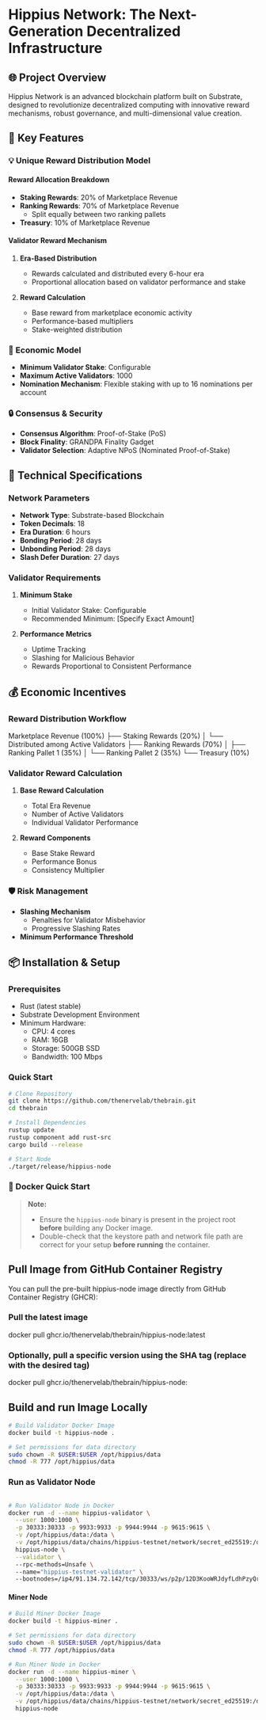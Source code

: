 # Hippius Network: The Next-Generation Decentralized Infrastructure

## 🌐 Project Overview

Hippius Network is an advanced blockchain platform built on Substrate, designed to revolutionize decentralized computing with innovative reward mechanisms, robust governance, and multi-dimensional value creation.

## 🔑 Key Features

### 💡 Unique Reward Distribution Model

#### Reward Allocation Breakdown
- **Staking Rewards**: 20% of Marketplace Revenue
- **Ranking Rewards**: 70% of Marketplace Revenue
  - Split equally between two ranking pallets
- **Treasury**: 10% of Marketplace Revenue

#### Validator Reward Mechanism
1. **Era-Based Distribution**
   - Rewards calculated and distributed every 6-hour era
   - Proportional allocation based on validator performance and stake

2. **Reward Calculation**
   - Base reward from marketplace economic activity
   - Performance-based multipliers
   - Stake-weighted distribution

### 🏦 Economic Model
- **Minimum Validator Stake**: Configurable
- **Maximum Active Validators**: 1000
- **Nomination Mechanism**: Flexible staking with up to 16 nominations per account

### 🔒 Consensus & Security
- **Consensus Algorithm**: Proof-of-Stake (PoS)
- **Block Finality**: GRANDPA Finality Gadget
- **Validator Selection**: Adaptive NPoS (Nominated Proof-of-Stake)

## 🚀 Technical Specifications

### Network Parameters
- **Network Type**: Substrate-based Blockchain
- **Token Decimals**: 18
- **Era Duration**: 6 hours
- **Bonding Period**: 28 days
- **Unbonding Period**: 28 days
- **Slash Defer Duration**: 27 days

### Validator Requirements
1. **Minimum Stake**
   - Initial Validator Stake: Configurable
   - Recommended Minimum: [Specify Exact Amount]

2. **Performance Metrics**
   - Uptime Tracking
   - Slashing for Malicious Behavior
   - Rewards Proportional to Consistent Performance

## 💰 Economic Incentives

### Reward Distribution Workflow

Marketplace Revenue (100%) ├── Staking Rewards (20%) │ └── Distributed among Active Validators ├── Ranking Rewards (70%) │ ├── Ranking Pallet 1 (35%) │ └── Ranking Pallet 2 (35%) └── Treasury (10%)



### Validator Reward Calculation
1. **Base Reward Calculation**
   - Total Era Revenue
   - Number of Active Validators
   - Individual Validator Performance

2. **Reward Components**
   - Base Stake Reward
   - Performance Bonus
   - Consistency Multiplier

### 🛡️ Risk Management
- **Slashing Mechanism**
  - Penalties for Validator Misbehavior
  - Progressive Slashing Rates
- **Minimum Performance Threshold**

## 📦 Installation & Setup

### Prerequisites
- Rust (latest stable)
- Substrate Development Environment
- Minimum Hardware:
  - CPU: 4 cores
  - RAM: 16GB
  - Storage: 500GB SSD
  - Bandwidth: 100 Mbps


### Quick Start
```bash
# Clone Repository
git clone https://github.com/thenervelab/thebrain.git
cd thebrain

# Install Dependencies
rustup update
rustup component add rust-src
cargo build --release

# Start Node
./target/release/hippius-node 
```


### 🐳 Docker Quick Start

> **Note:**  
> - Ensure the `hippius-node` binary is present in the project root **before** building any Docker image.  
> - Double-check that the keystore path and network file path are correct for your setup **before running** the container.


## Pull Image from GitHub Container Registry

You can pull the pre-built hippius-node image directly from GitHub Container Registry (GHCR):

### Pull the latest image
docker pull ghcr.io/thenervelab/thebrain/hippius-node:latest

### Optionally, pull a specific version using the SHA tag (replace <SHA> with the desired tag)
docker pull ghcr.io/thenervelab/thebrain/hippius-node:<SHA>

## Build and run Image Locally

```bash
# Build Validator Docker Image
docker build -t hippius-node .

# Set permissions for data directory
sudo chown -R $USER:$USER /opt/hippius/data
chmod -R 777 /opt/hippius/data
```

### Run as Validator Node

```bash

# Run Validator Node in Docker
docker run -d --name hippius-validator \
  --user 1000:1000 \
  -p 30333:30333 -p 9933:9933 -p 9944:9944 -p 9615:9615 \
  -v /opt/hippius/data:/data \
  -v /opt/hippius/data/chains/hippius-testnet/network/secret_ed25519:/data/node-key \
  hippius-node \
  --validator \                       
  --rpc-methods=Unsafe \              
  --name="hippius-testnet-validator" \   
  --bootnodes=/ip4/91.134.72.142/tcp/30333/ws/p2p/12D3KooWRJdyfLdhPzyQrUHKWdEooNPsNFWRTfCS8tDSeysPDxVR
```

#### Miner Node

```bash
# Build Miner Docker Image
docker build -t hippius-miner .

# Set permissions for data directory
sudo chown -R $USER:$USER /opt/hippius/data
chmod -R 777 /opt/hippius/data

# Run Miner Node in Docker
docker run -d --name hippius-miner \
  --user 1000:1000 \
  -p 30333:30333 -p 9933:9933 -p 9944:9944 -p 9615:9615 \
  -v /opt/hippius/data:/data \
  -v /opt/hippius/data/chains/hippius-testnet/network/secret_ed25519:/data/node-key \
  hippius-node
```